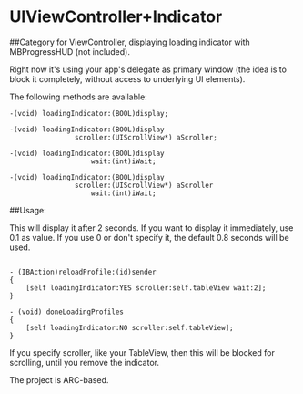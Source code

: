 UIViewController+Indicator
==========================

##Category for ViewController, displaying loading indicator with MBProgressHUD (not included).

Right now it's using your app's delegate as primary window (the idea is to block it completely, without access to underlying UI elements).


The following methods are available:


```objc
-(void) loadingIndicator:(BOOL)display;

-(void) loadingIndicator:(BOOL)display
                scroller:(UIScrollView*) aScroller;

-(void) loadingIndicator:(BOOL)display
                    wait:(int)iWait;

-(void) loadingIndicator:(BOOL)display
                scroller:(UIScrollView*) aScroller
                    wait:(int)iWait;
```

##Usage:

This will display it after 2 seconds. If you want to display it immediately, use 0.1 as value. If you use 0 or don't specify it, the default 0.8 seconds will be used.

```objc

- (IBAction)reloadProfile:(id)sender
{
    [self loadingIndicator:YES scroller:self.tableView wait:2];
}

- (void) doneLoadingProfiles
{
    [self loadingIndicator:NO scroller:self.tableView];
}
```

If you specify scroller, like your TableView, then this will be blocked for scrolling, until you remove the indicator.

The project is ARC-based.

